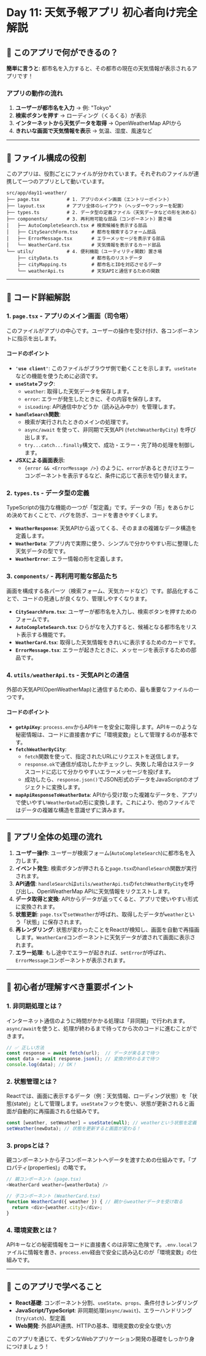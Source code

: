 # Day 11: 天気予報アプリ 初心者向け完全解説

## 🎯 このアプリで何ができるの？

**簡単に言うと**: 都市名を入力すると、その都市の現在の天気情報が表示されるアプリです！

### アプリの動作の流れ
1. **ユーザーが都市名を入力** → 例: "Tokyo"
2. **検索ボタンを押す** → ローディング（くるくる）が表示
3. **インターネットから天気データを取得** → OpenWeatherMap APIから
4. **きれいな画面で天気情報を表示** → 気温、湿度、風速など

---

## 📁 ファイル構成の役割

このアプリは、役割ごとにファイルが分かれています。それぞれのファイルが連携して一つのアプリとして動いています。

```
src/app/day11-weather/
├── page.tsx          # 1. アプリのメイン画面（エントリーポイント）
├── layout.tsx        # アプリ全体のレイアウト（ヘッダーやフッターを配置）
├── types.ts          # 2. データ型の定義ファイル（天気データなどの形を決める）
├── components/       # 3. 再利用可能な部品（コンポーネント）置き場
│   ├── AutoCompleteSearch.tsx # 検索候補を表示する部品
│   ├── CitySearchForm.tsx     # 都市を検索するフォーム部品
│   ├── ErrorMessage.tsx       # エラーメッセージを表示する部品
│   └── WeatherCard.tsx        # 天気情報を表示するカード部品
└── utils/            # 4. 便利機能（ユーティリティ関数）置き場
    ├── cityData.ts            # 都市名のリストデータ
    ├── cityMapping.ts         # 都市名とIDを対応させるデータ
    └── weatherApi.ts          # 天気APIと通信するための関数
```

---

## 🧠 コード詳細解説

### 1. `page.tsx` - アプリのメイン画面（司令塔）

このファイルがアプリの中心です。ユーザーの操作を受け付け、各コンポーネントに指示を出します。

#### コードのポイント
- **`'use client'`**: このファイルがブラウザ側で動くことを示します。`useState`などの機能を使うために必須です。
- **`useState`フック**:
    - `weather`: 取得した天気データを保存します。
    - `error`: エラーが発生したときに、その内容を保存します。
    - `isLoading`: API通信中かどうか（読み込み中か）を管理します。
- **`handleSearch`関数**:
    - 検索が実行されたときのメインの処理です。
    - `async/await` を使って、非同期で天気API (`fetchWeatherByCity`) を呼び出します。
    - `try...catch...finally`構文で、成功・エラー・完了時の処理を制御します。
- **JSXによる画面表示**:
    - `{error && <ErrorMessage />}` のように、`error`があるときだけエラーコンポーネントを表示するなど、条件に応じて表示を切り替えます。

### 2. `types.ts` - データ型の定義

TypeScriptの強力な機能の一つが「型定義」です。データの「形」をあらかじめ決めておくことで、バグを防ぎ、コードを書きやすくします。

- **`WeatherResponse`**: 天気APIから返ってくる、そのままの複雑なデータ構造を定義します。
- **`WeatherData`**: アプリ内で実際に使う、シンプルで分かりやすい形に整理した天気データの型です。
- **`WeatherError`**: エラー情報の形を定義します。

### 3. `components/` - 再利用可能な部品たち

画面を構成する各パーツ（検索フォーム、天気カードなど）です。部品化することで、コードの見通しが良くなり、管理しやすくなります。

- **`CitySearchForm.tsx`**: ユーザーが都市名を入力し、検索ボタンを押すためのフォームです。
- **`AutoCompleteSearch.tsx`**: ひらがなを入力すると、候補となる都市名をリスト表示する機能です。
- **`WeatherCard.tsx`**: 取得した天気情報をきれいに表示するためのカードです。
- **`ErrorMessage.tsx`**: エラーが起きたときに、メッセージを表示するための部品です。

### 4. `utils/weatherApi.ts` - 天気APIとの通信

外部の天気API(OpenWeatherMap)と通信するための、最も重要なファイルの一つです。

#### コードのポイント
- **`getApiKey`**: `process.env`からAPIキーを安全に取得します。APIキーのような秘密情報は、コードに直接書かずに「環境変数」として管理するのが基本です。
- **`fetchWeatherByCity`**:
    - `fetch`関数を使って、指定されたURLにリクエストを送信します。
    - `response.ok`で通信が成功したかチェックし、失敗した場合はステータスコードに応じて分かりやすいエラーメッセージを投げます。
    - 成功したら、`response.json()`でJSON形式のデータをJavaScriptのオブジェクトに変換します。
- **`mapApiResponseToWeatherData`**: APIから受け取った複雑なデータを、アプリで使いやすい`WeatherData`の形に変換します。これにより、他のファイルではデータの複雑な構造を意識せずに済みます。

---

## 🔄 アプリ全体の処理の流れ

1.  **ユーザー操作**: ユーザーが検索フォーム(`AutoCompleteSearch`)に都市名を入力します。
2.  **イベント発生**: 検索ボタンが押されると`page.tsx`の`handleSearch`関数が実行されます。
3.  **API通信**: `handleSearch`は`utils/weatherApi.ts`の`fetchWeatherByCity`を呼び出し、OpenWeatherMap APIに天気情報をリクエストします。
4.  **データ取得と変換**: APIからデータが返ってくると、アプリで使いやすい形式に変換されます。
5.  **状態更新**: `page.tsx`で`setWeather`が呼ばれ、取得したデータが`weather`という「状態」に保存されます。
6.  **再レンダリング**: 状態が変わったことをReactが検知し、画面を自動で再描画します。`WeatherCard`コンポーネントに天気データが渡されて画面に表示されます。
7.  **エラー処理**: もし途中でエラーが起きれば、`setError`が呼ばれ、`ErrorMessage`コンポーネントが表示されます。

---

## 🤔 初心者が理解すべき重要ポイント

### 1. 非同期処理とは？
インターネット通信のように時間がかかる処理は「非同期」で行われます。`async/await`を使うと、処理が終わるまで待ってから次のコードに進むことができます。
```typescript
// ✅ 正しい方法
const response = await fetch(url);  // データが来るまで待つ
const data = await response.json(); // 変換が終わるまで待つ
console.log(data); // OK！
```

### 2. 状態管理とは？
Reactでは、画面に表示するデータ（例：天気情報、ローディング状態）を「状態(state)」として管理します。`useState`フックを使い、状態が更新されると画面が自動的に再描画される仕組みです。
```typescript
const [weather, setWeather] = useState(null); // weatherという状態を定義
setWeather(newData); // 状態を更新すると画面が変わる！
```

### 3. propsとは？
親コンポーネントから子コンポーネントへデータを渡すための仕組みです。「プロパティ(properties)」の略です。
```typescript
// 親コンポーネント (page.tsx)
<WeatherCard weather={weatherData} />

// 子コンポーネント (WeatherCard.tsx)
function WeatherCard({ weather }) { // 親からweatherデータを受け取る
  return <div>{weather.city}</div>;
}
```

### 4. 環境変数とは？
APIキーなどの秘密情報をコードに直接書くのは非常に危険です。`.env.local`ファイルに情報を書き、`process.env`経由で安全に読み込むのが「環境変数」の仕組みです。

---

## 🚀 このアプリで学べること

- **React基礎**: コンポーネント分割、`useState`、`props`、条件付きレンダリング
- **JavaScript/TypeScript**: 非同期処理(`async/await`)、エラーハンドリング(`try/catch`)、型定義
- **Web開発**: 外部API連携、HTTPの基本、環境変数の安全な使い方

このアプリを通じて、モダンなWebアプリケーション開発の基礎をしっかり身につけましょう！